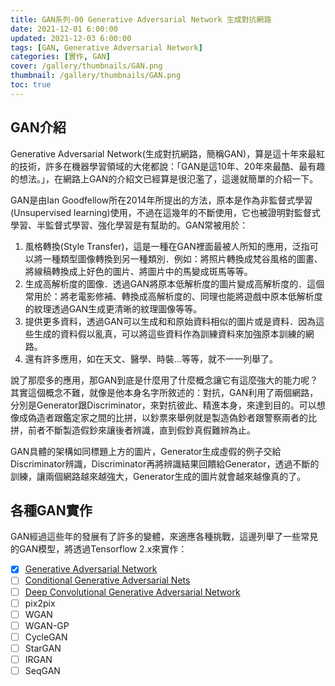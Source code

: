 ```yaml
---
title: GAN系列-00 Generative Adversarial Network 生成對抗網路
date: 2021-12-01 6:00:00
updated: 2021-12-03 6:00:00
tags: [GAN, Generative Adversarial Network]
categories: [實作, GAN]
cover: /gallery/thumbnails/GAN.png
thumbnail: /gallery/thumbnails/GAN.png
toc: true
---
```


## GAN介紹

Generative Adversarial Network(生成對抗網路，簡稱GAN)，算是這十年來最紅的技術，許多在機器學習領域的大佬都說：「GAN是這10年、20年來最酷、最有趣的想法。」，在網路上GAN的介紹文已經算是很氾濫了，這邊就簡單的介紹一下。

<!--more-->

GAN是由Ian Goodfellow所在2014年所提出的方法，原本是作為非監督式學習(Unsupervised learning)使用，不過在這幾年的不斷使用，它也被證明對監督式學習、半監督式學習、強化學習是有幫助的。GAN常被用於：

1. 風格轉換(Style Transfer)，這是一種在GAN裡面最被人所知的應用，泛指可以將一種類型圖像轉換到另一種類別．例如：將照片轉換成梵谷風格的圖畫、將線稿轉換成上好色的圖片、將圖片中的馬變成斑馬等等。
2. 生成高解析度的圖像．透過GAN將原本低解析度的圖片變成高解析度的．這個常用於：將老電影修補、轉換成高解析度的、同理也能將遊戲中原本低解析度的紋理透過GAN生成更清晰的紋理圖像等等。
3. 提供更多資料，透過GAN可以生成和和原始資料相似的圖片或是資料．因為這些生成的資料假以亂真，可以將這些資料作為訓練資料來加強原本訓練的網路。
4. 還有許多應用，如在天文、醫學、時裝...等等，就不一一列舉了。

說了那麼多的應用，那GAN到底是什麼用了什麼概念讓它有這麼強大的能力呢？其實這個概念不難，就像是他本身名字所敘述的：對抗，GAN利用了兩個網路，分別是Generator跟Discriminator，來對抗彼此、精進本身，來達到目的。可以想像成偽造者跟鑑定家之間的比拼，以鈔票來舉例就是製造偽鈔者跟警察兩者的比拼，前者不斷製造假鈔來讓後者辨識，直到假鈔真假難辨為止。

GAN具體的架構如同標題上方的圖片，Generator生成虛假的例子交給Discriminator辨識，Discriminator再將辨識結果回饋給Generator，透過不斷的訓練，讓兩個網路越來越強大，Generator生成的圖片就會越來越像真的了。

## 各種GAN實作

GAN經過這些年的發展有了許多的變體，來適應各種挑戰，這邊列舉了一些常見的GAN模型，將透過Tensorflow 2.x來實作：

- [x] [Generative Adversarial Network](http://papers.nips.cc/paper/5423-generative-adversarial-nets)
- [ ] [Conditional Generative Adversarial Nets](https://arxiv.org/abs/1411.1784)
- [ ] [Deep Convolutional Generative Adversarial Network](https://arxiv.org/abs/1511.06434)
- [ ] pix2pix
- [ ] WGAN
- [ ] WGAN-GP
- [ ] CycleGAN
- [ ] StarGAN
- [ ] IRGAN
- [ ] SeqGAN